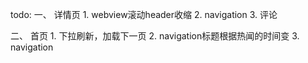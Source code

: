 todo:
一、  详情页
    1.  webview滚动header收缩
    2.  navigation
    3.  评论

二、  首页
    1.  下拉刷新，加载下一页
    2.  navigation标题根据热闻的时间变
    3.  navigation